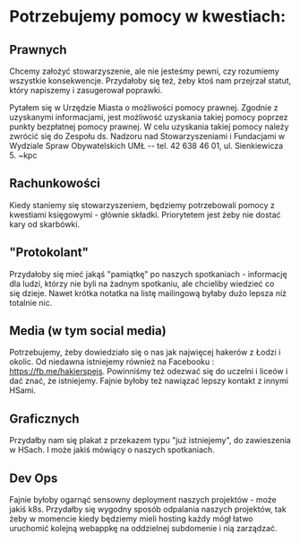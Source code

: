 # Potrzebujemy pomocy w kwestiach:

## Prawnych

Chcemy założyć stowarzyszenie, ale nie jesteśmy pewni, czy rozumiemy wszystkie
konsekwencje. Przydałoby się też, żeby ktoś nam przejrzał statut, który
napiszemy i zasugerował poprawki.

Pytałem się w Urzędzie Miasta o możliwości pomocy prawnej. Zgodnie z uzyskanymi informacjami, jest możliwość uzyskania takiej pomocy poprzez punkty bezpłatnej pomocy prawnej. W celu uzyskania takiej pomocy należy zwrócić się do Zespołu ds. Nadzoru nad Stowarzyszeniami i Fundacjami w Wydziale Spraw Obywatelskich UMŁ -- tel. 42 638 46 01, ul. Sienkiewicza 5. ~kpc

## Rachunkowości

Kiedy staniemy się stowarzyszeniem, będziemy potrzebowali pomocy z kwestiami
księgowymi - głównie składki. Priorytetem jest żeby nie dostać kary od
skarbówki.

## "Protokolant"

Przydałoby się mieć jakąś "pamiątkę" po naszych spotkaniach - informację dla ludzi, którzy nie byli na żadnym spotkaniu, ale chcieliby wiedzieć co się dzieje. Nawet krótka notatka na listę mailingową byłaby dużo lepsza niż totalnie nic.

## Media (w tym social media)

Potrzebujemy, żeby dowiedziało się o nas jak najwięcej hakerów z Łodzi
i okolic. Od niedawna istniejemy również na Facebooku : https://fb.me/hakierspejs.
 Powinniśmy też odezwać się do uczelni
i liceów i dać znać, że istniejemy. Fajnie byłoby też nawiązać lepszy kontakt z innymi HSami.

## Graficznych

Przydałby nam się plakat z przekazem typu "już istniejemy", do
zawieszenia w HSach. I może jakiś mówiący o naszych spotkaniach.

## Dev Ops

Fajnie byłoby ogarnąć sensowny deployment naszych projektów - może jakiś
k8s. Przydałby się wygodny sposób odpalania naszych projektów, tak żeby w
momencie kiedy będziemy mieli hosting każdy mógł łatwo uruchomić kolejną
webappkę na oddzielnej subdomenie i nią zarządzać.